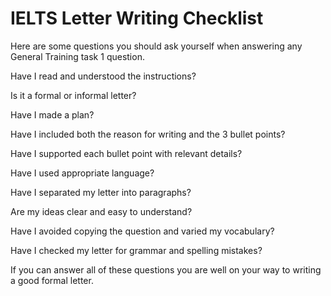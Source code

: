 # IELTS Letter Writing Checklist
Here are some questions you should ask yourself when answering any General Training task 1 question.

Have I read and understood the instructions?

Is it a formal or informal letter?

Have I made a plan?

Have I included both the reason for writing and the 3 bullet points?

Have I supported each bullet point with relevant details?

Have I used appropriate language?

Have I separated my letter into paragraphs?

Are my ideas clear and easy to understand?

Have I avoided copying the question and varied my vocabulary?

Have I checked my letter for grammar and spelling mistakes?

If you can answer all of these questions you are well on your way to writing a good formal letter.
